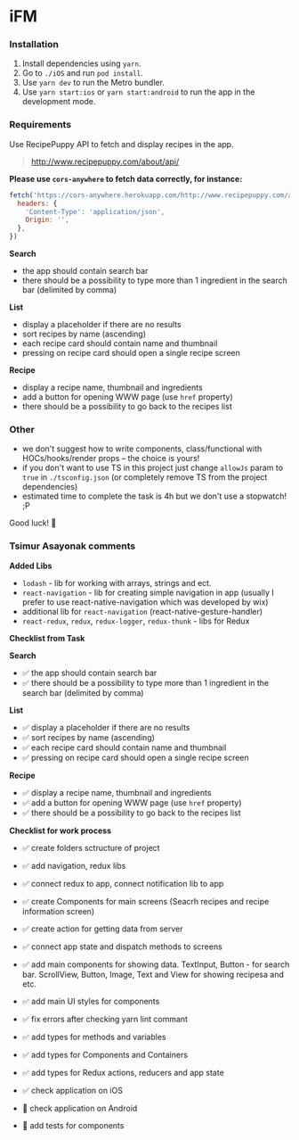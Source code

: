 # iFM

### Installation

1. Install dependencies using `yarn`.
2. Go to `./iOS` and run `pod install`.
3. Use `yarn dev` to run the Metro bundler.
4. Use `yarn start:ios` or `yarn start:android` to run the app in the development mode.

### Requirements

Use RecipePuppy API to fetch and display recipes in the app.

> http://www.recipepuppy.com/about/api/

**Please use `cors-anywhere` to fetch data correctly, for instance:**

```js
fetch('https://cors-anywhere.herokuapp.com/http://www.recipepuppy.com/api/?i=onions&p=1', {
  headers: {
    'Content-Type': 'application/json',
    Origin: '',
  },
})
```

**Search**

- the app should contain search bar
- there should be a possibility to type more than 1 ingredient in the search bar (delimited by comma)

**List**

- display a placeholder if there are no results
- sort recipes by name (ascending)
- each recipe card should contain name and thumbnail
- pressing on recipe card should open a single recipe screen

**Recipe**

- display a recipe name, thumbnail and ingredients
- add a button for opening WWW page (use `href` property)
- there should be a possibility to go back to the recipes list

### Other

- we don't suggest how to write components, class/functional with HOCs/hooks/render props – the choice is yours!
- if you don't want to use TS in this project just change `allowJs` param to `true` in `./tsconfig.json` (or completely remove TS from the project dependencies)
- estimated time to complete the task is 4h but we don't use a stopwatch! ;P

Good luck! 🤗


### Tsimur Asayonak comments
**Added Libs**
- `lodash` - lib for working with arrays, strings and ect.
- `react-navigation` - lib for creating simple navigation in app (usually I prefer to use react-native-navigation which was developed by wix)
- additional lib for `react-navigation` (react-native-gesture-handler)
- `react-redux`, `redux`, `redux-logger`, `redux-thunk` - libs for Redux


**Checklist from Task**

**Search**

- ✅ the app should contain search bar
- ✅ there should be a possibility to type more than 1 ingredient in the search bar (delimited by comma)

**List**

- ✅ display a placeholder if there are no results
- ✅ sort recipes by name (ascending)
- ✅ each recipe card should contain name and thumbnail
- ✅ pressing on recipe card should open a single recipe screen

**Recipe**

- ✅ display a recipe name, thumbnail and ingredients
- ✅ add a button for opening WWW page (use `href` property)
- ✅ there should be a possibility to go back to the recipes list


**Checklist for work process**
- ✅ create folders sctructure of project
- ✅ add navigation, redux libs
- ✅ connect redux to app, connect notification lib to app
- ✅ create Components for main screens (Seacrh recipes and recipe information screen)
- ✅ create action for getting data from server
- ✅ connect app state and dispatch methods to screens
- ✅ add main components for showing data. TextInput, Button - for search bar. ScrollView, Button, Image, Text and View for showing recipesa and etc.
- ✅ add main UI styles for components
- ✅ fix errors after checking yarn lint commant
- ✅ add types for methods and variables
- ✅ add types for Components and Containers
- ✅ add types for Redux actions, reducers and app state

- ✅ check application on iOS
- 🚫 check application on Android
- 🚫 add tests for components